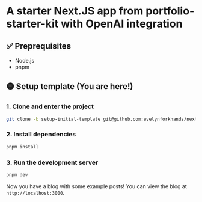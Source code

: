 # A starter Next.JS app from portfolio-starter-kit with OpenAI integration

## ✅ Preprequisites

- Node.js
- pnpm

## 🟡 Setup template (You are here!)

### 1. Clone and enter the project

```bash
git clone -b setup-initial-template git@github.com:evelynforkhands/next-gpt-demo-blog.git
```

### 2. Install dependencies

```bash
pnpm install
```

### 3. Run the development server

```bash
pnpm dev
```

Now you have a blog with some example posts! You can view the blog at `http://localhost:3000`.